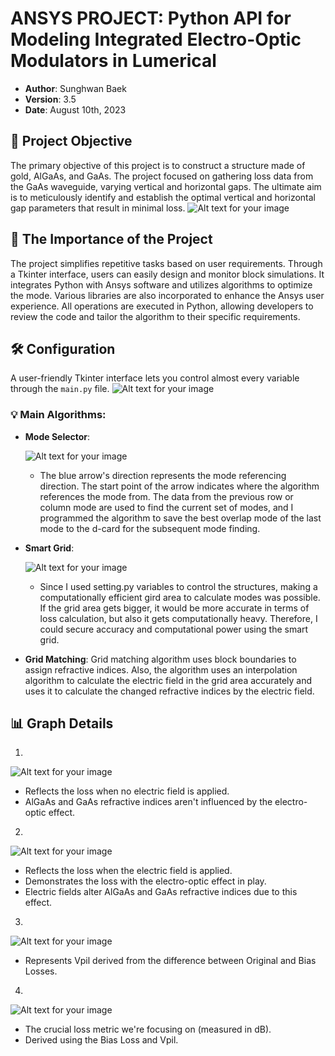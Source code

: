 # ANSYS PROJECT: Python API for Modeling Integrated Electro-Optic Modulators in Lumerical

- **Author**: Sunghwan Baek
- **Version**: 3.5
- **Date**: August 10th, 2023


## 🎯 Project Objective
The primary objective of this project is to construct a structure made of gold, AlGaAs, and GaAs. The project focused on gathering loss data from the GaAs waveguide, varying vertical and horizontal gaps. The ultimate aim is to meticulously identify and establish the optimal vertical and horizontal gap parameters that result in minimal loss. 
![Alt text for your image](./images/Help_Image_with_block.png)

## 📌 The Importance of the Project
The project simplifies repetitive tasks based on user requirements. Through a Tkinter interface, users can easily design and monitor block simulations. It integrates Python with Ansys software and utilizes algorithms to optimize the mode. Various libraries are also incorporated to enhance the Ansys user experience. All operations are executed in Python, allowing developers to review the code and tailor the algorithm to their specific requirements.


## 🛠 Configuration

A user-friendly Tkinter interface lets you control almost every variable through the `main.py` file.
![Alt text for your image](./images/Tkinter_interface.png)

### 💡 Main Algorithms:

- **Mode Selector**:
  
   ![Alt text for your image](./images/Mode_selector.png)
   - The blue arrow's direction represents the mode referencing direction. The start point of the arrow indicates where the algorithm references the mode from. The data from the previous row or column mode are used to find the current set of modes, and I programmed the algorithm to save the best overlap mode of the last mode to the d-card for the subsequent mode finding.


- **Smart Grid**:
  
   ![Alt text for your image](./images/smart_grid.png)
   - Since I used setting.py variables to control the structures, making a computationally efficient gird area to calculate modes was possible. If the grid area gets bigger, it would be more accurate in terms of loss calculation, but also it gets computationally heavy. Therefore, I could secure accuracy and computational power using the smart grid.


- **Grid Matching**:
  Grid matching algorithm uses block boundaries to assign refractive indices. Also, the algorithm uses an interpolation algorithm to calculate the electric field in the grid area accurately and uses it to calculate the changed refractive indices by the electric field.
  

## 📊 Graph Details
1. 

   ![Alt text for your image](./images/Original_loss.png)
   - Reflects the loss when no electric field is applied.
   - AlGaAs and GaAs refractive indices aren't influenced by the electro-optic effect.

     
2.  

  ![Alt text for your image](./images/Bias_loss.png)    
  - Reflects the loss when the electric field is applied.
  - Demonstrates the loss with the electro-optic effect in play.
  - Electric fields alter AlGaAs and GaAs refractive indices due to this effect.

    
3. 
  
  ![Alt text for your image](./images/VpiL.png)    
  - Represents Vpil derived from the difference between Original and Bias Losses.

    
4. 
  
  ![Alt text for your image](./images/Insertion_loss.png)    
  - The crucial loss metric we're focusing on (measured in dB).
  - Derived using the Bias Loss and Vpil.



